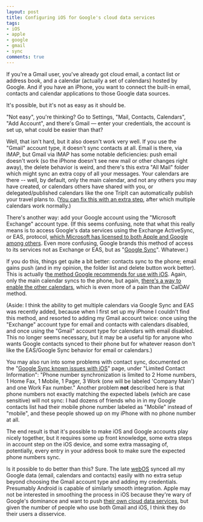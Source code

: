 ```yaml
---
layout: post
title: Configuring iOS for Google's cloud data services
tags:
- iOS
- apple
- google
- gmail
- sync
comments: true
---
```

If you're a Gmail user, you've already got cloud email, a contact list or
address book, and a calendar (actually a set of calendars) hosted by Google.
And if you have an iPhone, you want to connect the built-in email, contacts
and calendar applications to those Google data sources.

It's possible, but it's not as easy as it should be.

"Not easy", you're thinking? Go to Settings, "Mail, Contacts, Calendars", "Add
Account", and there's Gmail — enter your credentials, the account is set up,
what could be easier than that?

Well, that isn't hard, but it also doesn't work very well. If you use the
"Gmail" account type, it doesn't sync contacts at all. Email is there, via
IMAP, but Gmail via IMAP has some notable deficiencies: push email doesn't
work (so the iPhone doesn't see new mail or other changes right away), the
delete behavior is weird, and there's this extra "All Mail" folder which might
sync an extra copy of all your messages. Your calendars are there -- well, by
default, only the main calendar, and not any others you may have created, or
calendars others have shared with you, or delegated/published calendars like
the one TripIt can automatically publish your travel plans to. ([You can fix this with an extra step](http://www.google.com/support/mobile/bin/answer.py?answer=151674), after which multiple calendars work normally.)

There's another way: add your Google account using the "Microsoft Exchange"
account type. (If this seems confusing, note that what this really means is to
access Google's data services using the Exchange ActiveSync, or EAS, protocol,
[which Microsoft has licensed to both Apple and Google among others](http://en.wikipedia.org/wiki/ActiveSync). Even more confusing, Google
brands this method of access to its services not as Exchange or EAS, but as
"[Google Sync](http://www.google.com/mobile/sync/)". Whatever.)

If you do this, things get quite a bit better: contacts sync to the phone;
email gains push (and in my opinion, the folder list and delete button work
better). This is actually t[he method Google recommends for use with iOS](http://www.google.com/support/mobile/bin/answer.py?answer=138740). Again,
only the main calendar syncs to the phone, but again, [there's a way to enable
the other calendars](http://www.google.com/support/mobile/bin/answer.py?answer=139206),
which is even more of a pain than the CalDAV method.

(Aside: I think the ability to get multiple calendars via Google Sync and EAS
was recently added, because when I first set up my iPhone I couldn't find this
method, and resorted to adding my Gmail account twice: once using the
"Exchange" account type for email and contacts with calendars disabled, and
once using the "Gmail" account type for calendars with email disabled. This no
longer seems necessary, but it may be a useful tip for anyone who wants Google
contacts synced to their phone but for whatever reason don't like the
EAS/Google Sync behavior for email or calendars.)

You may also run into some problems with contact sync, documented on the "[Google Sync known issues with iOS](http://www.google.com/support/mobile/bin/answer.py?answer=139635)" page,
under "Limited Contact Information": "Phone number synchronization is limited
to 2 Home numbers, 1 Home Fax, 1 Mobile, 1 Pager, 3 Work (one will be labeled
'Company Main') and one Work Fax number." Another problem **not** described
here is that phone numbers not exactly matching the expected labels (which are
case sensitive) will not sync: I had dozens of friends who in in my Google
contacts list had their mobile phone number labeled as "Mobile" instead of
"mobile", and these people showed up on my iPhone with no phone number at all.

The end result is that it's possible to make iOS and Google accounts play
nicely together, but it requires some up front knowledge, some extra steps in
account step on the iOS device, and some extra massaging of, potentially,
every entry in your address book to make sure the expected phone numbers sync.

Is it possible to do better than this? Sure. The late
[webOS](http://en.wikipedia.org/wiki/WebOS) synced all my Google data (email,
calendars and contacts) easily with no extra setup beyond choosing the Gmail
account type and adding my credentials. Presumably Android is capable of
similarly smooth integration. Apple may not be interested in smoothing the
process in iOS because they're wary of Google's dominance and want to push
[their own cloud data services](http://www.apple.com/icloud/), but given the
number of people who use both Gmail and iOS, I think they do their users a
disservice.
